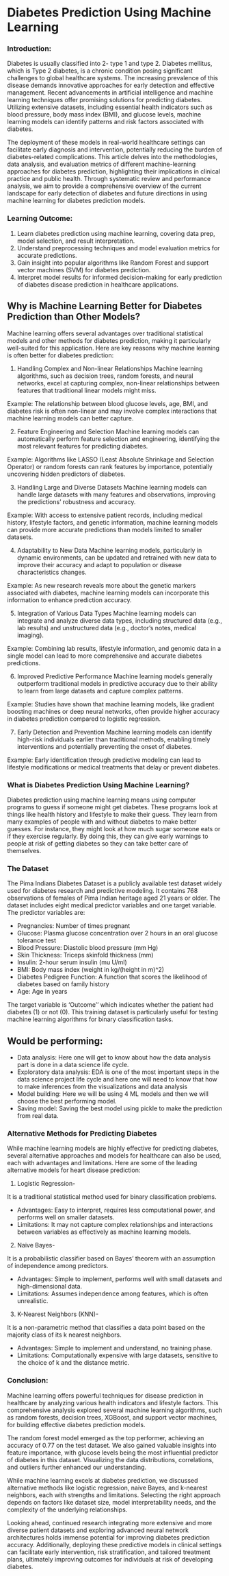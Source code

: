 # Diabetes Prediction Using Machine Learning

### Introduction:

Diabetes is usually classified into 2- type 1 and type 2. Diabetes mellitus, which is Type 2 diabetes, is a chronic condition posing significant challenges to global healthcare systems. The increasing prevalence of this disease demands innovative approaches for early detection and effective management. Recent advancements in artificial intelligence and machine learning techniques offer promising solutions for predicting diabetes. Utilizing extensive datasets, including essential health indicators such as blood pressure, body mass index (BMI), and glucose levels, machine learning models can identify patterns and risk factors associated with diabetes.

The deployment of these models in real-world healthcare settings can facilitate early diagnosis and intervention, potentially reducing the burden of diabetes-related complications. This article delves into the methodologies, data analysis, and evaluation metrics of different machine-learning approaches for diabetes prediction, highlighting their implications in clinical practice and public health. Through systematic review and performance analysis, we aim to provide a comprehensive overview of the current landscape for early detection of diabetes and future directions in using machine learning for diabetes prediction models.

### Learning Outcome:

1. Learn diabetes prediction using machine learning, covering data prep, model selection, and result interpretation.
2. Understand preprocessing techniques and model evaluation metrics for accurate predictions.
3. Gain insight into popular algorithms like Random Forest and support vector machines (SVM) for diabetes prediction.
4. Interpret model results for informed decision-making for early prediction of diabetes disease prediction in healthcare applications.

## Why is Machine Learning Better for Diabetes Prediction than Other Models?
Machine learning offers several advantages over traditional statistical models and other methods for diabetes prediction, making it particularly well-suited for this application. Here are key reasons why machine learning is often better for diabetes prediction:

1. Handling Complex and Non-linear Relationships
Machine learning algorithms, such as decision trees, random forests, and neural networks, excel at capturing complex, non-linear relationships between features that traditional linear models might miss.

Example: The relationship between blood glucose levels, age, BMI, and diabetes risk is often non-linear and may involve complex interactions that machine learning models can better capture.

2. Feature Engineering and Selection
Machine learning models can automatically perform feature selection and engineering, identifying the most relevant features for predicting diabetes.

Example: Algorithms like LASSO (Least Absolute Shrinkage and Selection Operator) or random forests can rank features by importance, potentially uncovering hidden predictors of diabetes.

3. Handling Large and Diverse Datasets
Machine learning models can handle large datasets with many features and observations, improving the predictions’ robustness and accuracy.

Example: With access to extensive patient records, including medical history, lifestyle factors, and genetic information, machine learning models can provide more accurate predictions than models limited to smaller datasets.

4. Adaptability to New Data
Machine learning models, particularly in dynamic environments, can be updated and retrained with new data to improve their accuracy and adapt to population or disease characteristics changes.

Example: As new research reveals more about the genetic markers associated with diabetes, machine learning models can incorporate this information to enhance prediction accuracy.

5. Integration of Various Data Types
Machine learning models can integrate and analyze diverse data types, including structured data (e.g., lab results) and unstructured data (e.g., doctor’s notes, medical imaging).

Example: Combining lab results, lifestyle information, and genomic data in a single model can lead to more comprehensive and accurate diabetes predictions.

6. Improved Predictive Performance
Machine learning models generally outperform traditional models in predictive accuracy due to their ability to learn from large datasets and capture complex patterns.

Example: Studies have shown that machine learning models, like gradient boosting machines or deep neural networks, often provide higher accuracy in diabetes prediction compared to logistic regression.

7. Early Detection and Prevention
Machine learning models can identify high-risk individuals earlier than traditional methods, enabling timely interventions and potentially preventing the onset of diabetes.

Example: Early identification through predictive modeling can lead to lifestyle modifications or medical treatments that delay or prevent diabetes.

### What is Diabetes Prediction Using Machine Learning?

Diabetes prediction using machine learning means using computer programs to guess if someone might get diabetes. These programs look at things like health history and lifestyle to make their guess. They learn from many examples of people with and without diabetes to make better guesses. For instance, they might look at how much sugar someone eats or if they exercise regularly. By doing this, they can give early warnings to people at risk of getting diabetes so they can take better care of themselves.

### The Dataset
The Pima Indians Diabetes Dataset is a publicly available test dataset widely used for diabetes research and predictive modeling. It contains 768 observations of females of Pima Indian heritage aged 21 years or older. The dataset includes eight medical predictor variables and one target variable. The predictor variables are:

* Pregnancies: Number of times pregnant
* Glucose: Plasma glucose concentration over 2 hours in an oral glucose tolerance test
* Blood Pressure: Diastolic blood pressure (mm Hg)
* Skin Thickness: Triceps skinfold thickness (mm)
* Insulin: 2-hour serum insulin (mu U/ml)
* BMI: Body mass index (weight in kg/(height in m)^2)
* Diabetes Pedigree Function: A function that scores the likelihood of diabetes based on family history
* Age: Age in years
  
The target variable is ‘Outcome’’ which indicates whether the patient had diabetes (1) or not (0). This training dataset is particularly useful for testing machine learning algorithms for binary classification tasks.

## Would be performing:

* Data analysis: Here one will get to know about how the data analysis part is done in a data science life cycle.
* Exploratory data analysis: EDA is one of the most important steps in the data science project life cycle and here one will need to know that how to make inferences from the visualizations and data analysis
* Model building: Here we will be using 4 ML models and then we will choose the best performing model.
* Saving model: Saving the best model using pickle to make the prediction from real data.

### Alternative Methods for Predicting Diabetes
While machine learning models are highly effective for predicting diabetes, several alternative approaches and models for healthcare can also be used, each with advantages and limitations. Here are some of the leading alternative models for heart disease prediction:

1. Logistic Regression-

It is a traditional statistical method used for binary classification problems.
* Advantages: Easy to interpret, requires less computational power, and performs well on smaller datasets.
* Limitations: It may not capture complex relationships and interactions between variables as effectively as machine learning models.

2. Naive Bayes-

It is a probabilistic classifier based on Bayes’ theorem with an assumption of independence among predictors.
* Advantages: Simple to implement, performs well with small datasets and high-dimensional data.
* Limitations: Assumes independence among features, which is often unrealistic.

3. K-Nearest Neighbors (KNN)-
 
It is a non-parametric method that classifies a data point based on the majority class of its k nearest neighbors.
* Advantages: Simple to implement and understand, no training phase.
* Limitations: Computationally expensive with large datasets, sensitive to the choice of k and the distance metric.

### Conclusion: 
Machine learning offers powerful techniques for disease prediction in healthcare by analyzing various health indicators and lifestyle factors. This comprehensive analysis explored several machine learning algorithms, such as random forests, decision trees, XGBoost, and support vector machines, for building effective diabetes prediction models.

The random forest model emerged as the top performer, achieving an accuracy of 0.77 on the test dataset. We also gained valuable insights into feature importance, with glucose levels being the most influential predictor of diabetes in this dataset. Visualizing the data distributions, correlations, and outliers further enhanced our understanding.

While machine learning excels at diabetes prediction, we discussed alternative methods like logistic regression, naive Bayes, and k-nearest neighbors, each with strengths and limitations. Selecting the right approach depends on factors like dataset size, model interpretability needs, and the complexity of the underlying relationships.

Looking ahead, continued research integrating more extensive and more diverse patient datasets and exploring advanced neural network architectures holds immense potential for improving diabetes prediction accuracy. Additionally, deploying these predictive models in clinical settings can facilitate early intervention, risk stratification, and tailored treatment plans, ultimately improving outcomes for individuals at risk of developing diabetes.
